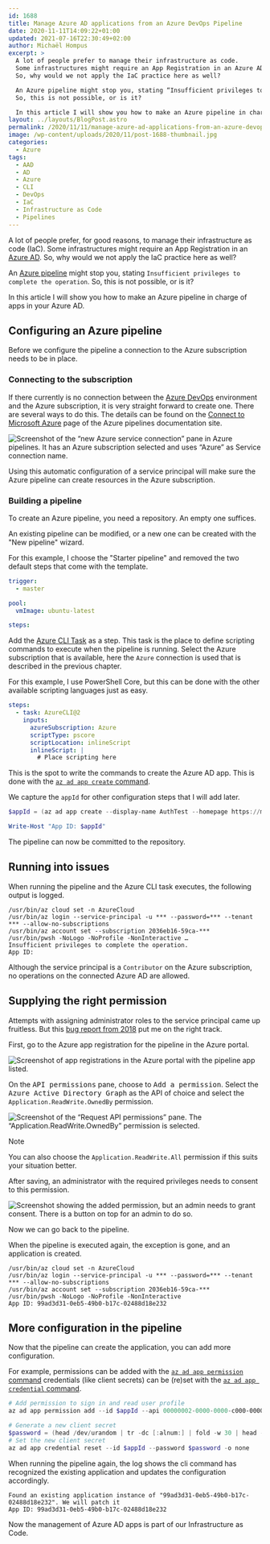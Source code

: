 ```yaml
---
id: 1688
title: Manage Azure AD applications from an Azure DevOps Pipeline
date: 2020-11-11T14:09:22+01:00
updated: 2021-07-16T22:30:49+02:00
author: Michaël Hompus
excerpt: >
  A lot of people prefer to manage their infrastructure as code.
  Some infrastructures might require an App Registration in an Azure AD.
  So, why would we not apply the IaC practice here as well?

  An Azure pipeline might stop you, stating “Insufficient privileges to complete the operation”.
  So, this is not possible, or is it?

  In this article I will show you how to make an Azure pipeline in charge of apps in your Azure AD.
layout: ../layouts/BlogPost.astro
permalink: /2020/11/11/manage-azure-ad-applications-from-an-azure-devops-pipeline/
image: /wp-content/uploads/2020/11/post-1688-thumbnail.jpg
categories:
  - Azure
tags:
  - AAD
  - AD
  - Azure
  - CLI
  - DevOps
  - IaC
  - Infrastructure as Code
  - Pipelines
---
```


A lot of people prefer, for good reasons, to manage their infrastructure as code (IaC).
Some infrastructures might require an App Registration in an
[Azure AD](https://www.microsoft.com/security/business/identity-access/microsoft-entra-id).
So, why would we not apply the IaC practice here as well?

An [Azure pipeline](https://azure.microsoft.com/products/devops/pipelines/) might stop you,
stating `Insufficient privileges to complete the operation`.
So, this is not possible, or is it?

In this article I will show you how to make an Azure pipeline in charge of apps in your Azure AD.

<!--more-->

## Configuring an Azure pipeline

Before we configure the pipeline a connection to the Azure subscription needs to be in place.

### Connecting to the subscription

If there currently is no connection between the
[Azure DevOps](https://azure.microsoft.com/products/category/devops) environment and the Azure subscription,
it is very straight forward to create one.
There are several ways to do this.
The details can be found on the [Connect to Microsoft Azure](https://learn.microsoft.com/azure/devops/pipelines/library/connect-to-azure)
page of the Azure pipelines documentation site.

![Screenshot of the “new Azure service connection” pane in Azure pipelines. It has an Azure subscription selected and uses “Azure” as Service connection name.](/wp-content/uploads/2020/11/azure_pipeline_service_connection.png "The configuration of a new Azure service connection.")

Using this automatic configuration of a service principal will make sure the Azure pipeline can create resources in the Azure subscription.

### Building a pipeline

To create an Azure pipeline, you need a repository.
An empty one suffices.

An existing pipeline can be modified, or a new one can be created with the "New pipeline" wizard.

For this example, I choose the "Starter pipeline" and removed the two default steps that come with the template.

```yaml
trigger:
  - master

pool:
  vmImage: ubuntu-latest

steps:
```

Add the [Azure CLI Task](https://learn.microsoft.com/azure/devops/pipelines/tasks/reference/azure-cli-v2) as a step.
This task is the place to define scripting commands to execute when the pipeline is running.
Select the Azure subscription that is available, here the `Azure` connection is used that is described in the previous chapter.

For this example, I use PowerShell Core, but this can be done with the other available scripting languages just as easy.

```yaml
steps:
  - task: AzureCLI@2
    inputs:
      azureSubscription: Azure
      scriptType: pscore
      scriptLocation: inlineScript
      inlineScript: |
        # Place scripting here
```

This is the spot to write the commands to create the Azure AD app.
This is done with the [`az ad app create` command](https://learn.microsoft.com/cli/azure/ad/app#az_ad_app_create).

We capture the `appId` for other configuration steps that I will add later.

```powershell title="PowerShell"
$appId = (az ad app create --display-name AuthTest --homepage https://mhauthtest.azurewebsites.net --identifier-uris https://mhauthtest.azurewebsites.net --reply-urls https://mhauthtest.azurewebsites.net/.auth/login/aad/callback --query 'appId' -o tsv)

Write-Host "App ID: $appId"
```

The pipeline can now be committed to the repository.

## Running into issues

When running the pipeline and the Azure CLI task executes, the following output is logged.

```plain {5-6}
/usr/bin/az cloud set -n AzureCloud
/usr/bin/az login --service-principal -u *** --password=*** --tenant *** --allow-no-subscriptions
/usr/bin/az account set --subscription 2036eb16-59ca-***
/usr/bin/pwsh -NoLogo -NoProfile -NonInteractive …
Insufficient privileges to complete the operation.
App ID:
```

Although the service principal is a `Contributor` on the Azure subscription,
no operations on the connected Azure AD are allowed.

## Supplying the right permission

Attempts with assigning administrator roles to the service principal came up fruitless.
But this [bug report from 2018](https://github.com/Microsoft/azure-pipelines-tasks/issues/7710) put me on the right track.

First, go to the Azure app registration for the pipeline in the Azure portal.

![Screenshot of app registrations in the Azure portal with the pipeline app listed.](/wp-content/uploads/2020/11/azure_pipeline_application.png "The Azure pipeline app registration.")

On the <kbd>API permissions</kbd> pane, choose to <kbd>Add a permission</kbd>.
Select the <kbd>Azure Active Directory Graph</kbd> as the API of choice
and select the `Application.ReadWrite.OwnedBy` permission.

![Screenshot of the “Request API permissions” pane. The “Application.ReadWrite.OwnedBy” permission is selected.](/wp-content/uploads/2020/11/azure_pipeline_add_api_permission.png "The `Application.ReadWrite.OwnedBy` permission is selected.")

> [!NOTE]
> You can also choose the `Application.ReadWrite.All` permission if this suits your situation better.

After saving, an administrator with the required privileges needs to consent to this permission.

![Screenshot showing the added permission, but an admin needs to grant consent. There is a button on top for an admin to do so.](/wp-content/uploads/2020/11/azure_pipeline_grant_consent.png "An admin needs to grant consent.")

Now we can go back to the pipeline.

When the pipeline is executed again, the exception is gone, and an application is created.

```plain {5}
/usr/bin/az cloud set -n AzureCloud
/usr/bin/az login --service-principal -u *** --password=*** --tenant *** --allow-no-subscriptions
/usr/bin/az account set --subscription 2036eb16-59ca-***
/usr/bin/pwsh -NoLogo -NoProfile -NonInteractive
App ID: 99ad3d31-0eb5-49b0-b17c-02488d18e232
```

## More configuration in the pipeline

Now that the pipeline can create the application, you can add more configuration.

For example, permissions can be added with the
[`az ad app permission` command](https://learn.microsoft.com/cli/azure/ad/app/permission#az_ad_app_permission_addand)
credentials (like client secrets) can be (re)set with the
[`az ad app credential` command](https://learn.microsoft.com/cli/azure/ad/app/credential#az_ad_app_credential_reset).

```powershell title="PowerShell"
# Add permission to sign in and read user profile
az ad app permission add --id $appId --api 00000002-0000-0000-c000-000000000000 --api-permissions 311a71cc-e848-46a1-bdf8-97ff7156d8e6=Scope

# Generate a new client secret
$password = (head /dev/urandom | tr -dc [:alnum:] | fold -w 30 | head -n 1)
# Set the new client secret
az ad app credential reset --id $appId --password $password -o none
```

When running the pipeline again, the log shows the cli command has recognized the existing application and updates the configuration accordingly.

```plain {1}
Found an existing application instance of "99ad3d31-0eb5-49b0-b17c-02488d18e232". We will patch it
App ID: 99ad3d31-0eb5-49b0-b17c-02488d18e232
```

Now the management of Azure AD apps is part of our Infrastructure as Code.

